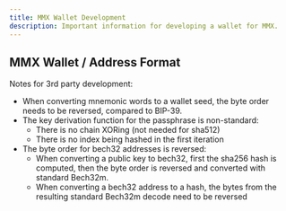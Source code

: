 ```yaml
---
title: MMX Wallet Development
description: Important information for developing a wallet for MMX.
---
```

## MMX Wallet / Address Format

Notes for 3rd party development:
- When converting mnemonic words to a wallet seed, the byte order needs to be reversed, compared to BIP-39.
- The key derivation function for the passphrase is non-standard:
	- There is no chain XORing (not needed for sha512)
	- There is no index being hashed in the first iteration
- The byte order for bech32 addresses is reversed:
	- When converting a public key to bech32, first the sha256 hash is computed, then the byte order is reversed and converted with standard Bech32m.
	- When converting a bech32 address to a hash, the bytes from the resulting standard Bech32m decode need to be reversed
